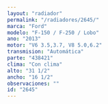 ```yaml
---
layout: "radiador"
permalink: "/radiadores/2645/"
marca: "Ford"
modelo: "F-150 / F-250 / Lobo"
ano: "2013"
motor: "V6 3.5,3.7, V8 5.0,6.2"
transmision: "Automática"
parte: "438421"
clima: "Con clima"
alto: "31 1/2"
ancho: "16 1/2"
observaciones: ""
id: "2645"
---
```


